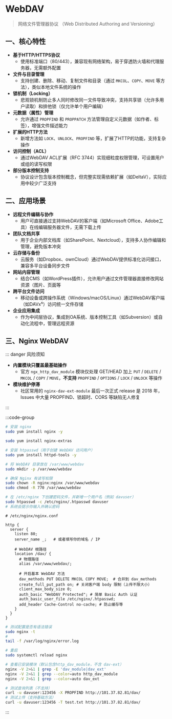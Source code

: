 # WebDAV

> 网络文件管理器协议 （Web Distributed Authoring and Versioning）

## 一、核心特性

- **基于HTTP/HTTPS协议**
  - 使用标准端口（80/443），兼容现有网络架构，易于穿透防火墙和代理服务器，无需额外配置
- **文件与目录管理**
  - 支持创建、删除、移动、复制文件和目录（通过 `MKCOL`、`COPY`、`MOVE` 等方法），类似本地文件系统的操作
- **锁机制（Locking）**
  - 悲观锁机制防止多人同时修改同一文件导致冲突，支持共享锁（允许多用户读取）和排他锁（仅允许单个用户编辑）
- **元数据（属性）管理**
  - 允许通过 `PROPFIND` 和 `PROPPATCH` 方法管理自定义元数据（如作者、标签），增强文件描述能力
- **扩展的HTTP方法**
  - 新增方法如 `LOCK`、`UNLOCK`、`PROPFIND` 等，扩展了HTTP的功能，支持复杂操作
- **访问控制（ACL）**
  - 通过WebDAV ACL扩展（RFC 3744）实现细粒度权限管理，可设置用户或组的读写权限
- **部分版本控制支持**
  - 协议设计包含版本控制概念，但完整实现需依赖扩展（如DeltaV），实际应用中较少广泛支持

## 二、应用场景

- **远程文件编辑与协作**
  - 用户可直接通过支持WebDAV的客户端（如Microsoft Office、Adobe工具）在线编辑服务器文件，无需下载上传
- **团队文档共享**
  - 用于企业内部文档库（如SharePoint、Nextcloud），支持多人协作编辑和管理，避免版本冲突
- **云存储与备份**
  - 云服务（如Dropbox、ownCloud）通过WebDAV提供标准化访问接口，兼容多平台设备同步文件
- **网站内容管理**
  - 结合CMS（如WordPress插件），允许用户通过文件管理器直接修改网站资源（图片、页面等
- **跨平台文件访问**
  - 移动设备或跨操作系统（Windows/macOS/Linux）通过WebDAV客户端（如DAVx⁵）访问统一文件存储
- **企业应用集成**
  - 作为中间层协议，集成到OA系统、版本控制工具（如Subversion）或自动化流程中，管理远程资源

## 三、Nginx WebDAV

::: danger 风险须知

- **内置模块只覆盖最基础操作**
  - 官方 `ngx_http_dav_module` 模块仅处理 GET/HEAD 加上 `PUT` / `DELETE` / `MKCOL` / `COPY` / `MOVE`，**不支持** `PROPFIND` / `OPTIONS` / `LOCK` / `UNLOCK` 等操作
- **模块维护停滞**
  - 社区常用的 `nginx-dav-ext-module` 最后一次正式 release 是 2018 年，Issues 中大量 PROPFIND、锁超时、CORS 等缺陷无人修复

:::

:::code-group

```bash [安装]
# 安装 nginx
sudo yum install nginx -y

sudo yum install nginx-extras

# 安装 htpasswd（用于创建 WebDAV 访问用户）
sudo yum install httpd-tools -y
```

```bash [创建数据存储目录]
# 将 WebDAV 目录放在 /var/www/webdav
sudo mkdir -p /var/www/webdav

# 确保 Nginx 有读写权限
sudo chown -R nginx:nginx /var/www/webdav
sudo chmod -R 770 /var/www/webdav
```

```bash [创建访问账号]
# 在 /etc/nginx 下创建密码文件，并新增一个用户名（例如 davuser）
sudo htpasswd -c /etc/nginx/.htpasswd davuser
# 系统会提示你输入并确认密码
```

```nginx [Nginx 配置文件]
# /etc/nginx/nginx.conf

http {
  server {
    listen 80;
    server_name _;   # 或者填写你的域名 / IP

    # WebDAV 根路径
    location /dav/ {
      # 物理路径
      alias /var/www/webdav/;

      # 开启基本 WebDAV 方法
      dav_methods PUT DELETE MKCOL COPY MOVE;  # 合并到 dav_methods
      create_full_put_path on; # 关闭客户端 body 限制（上传不限大小）
      client_max_body_size 0;
      auth_basic "WebDAV Protected"; # 简单 Basic Auth 认证
      auth_basic_user_file /etc/nginx/.htpasswd;
      add_header Cache-Control no-cache; # 防止缓存等
    }
  }
}
```

```bash [重启nginx]
# 测试配置是否有语法错误
sudo nginx -t
#
tail -f /var/log/nginx/error.log

# 重启
sudo systemctl reload nginx
```

```bash [验证和测试]
# 查看已安装模块（默认包含http_dav_module，不含 dav-ext）
nginx -V 2>&1 | grep -E 'dav_module|dav_ext'
nginx -V 2>&1 | grep --color=auto http_dav_module
nginx -V 2>&1 | grep --color=auto dav_ext

# 测试查询列表（不支持）
curl -u davuser:123456 -X PROPFIND http://101.37.82.81/dav/
# 测试上传（支持基础方法）
curl -u davuser:123456 -T test.txt http://101.37.82.81/dav/
```

:::
